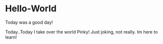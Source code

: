 # Hello-World


Today was a good day!


Today..Today I take over the world Pinky! Just joking, not really. Im here to learn!
